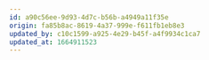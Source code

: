 ```yaml
---
id: a90c56ee-9d93-4d7c-b56b-a4949a11f35e
origin: fa85b8ac-8619-4a37-999e-f611fb1eb8e3
updated_by: c10c1599-a925-4e29-b45f-a4f9934c1ca7
updated_at: 1664911523
---
```


